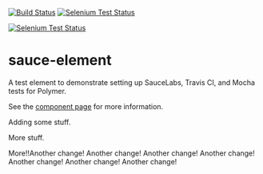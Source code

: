 [![Build Status](http://img.shields.io/travis/PolymerLabs/sauce-element/master.svg?style=flat)](https://travis-ci.org/PolymerLabs/sauce-element)
[![Selenium Test Status](https://saucelabs.com/buildstatus/robdodson)](https://saucelabs.com/u/robdodson)

[![Selenium Test Status](https://saucelabs.com/browser-matrix/robdodson.svg)](https://saucelabs.com/u/robdodson)

sauce-element
================

A test element to demonstrate setting up SauceLabs, Travis CI, and Mocha tests for Polymer.

See the [component page](http://robdodson.github.io/sauce-element) for more information.

Adding some stuff.

More stuff.

More!!Another change! 
Another change! 
Another change! 
Another change! 
Another change! 
Another change! 
Another change! 
